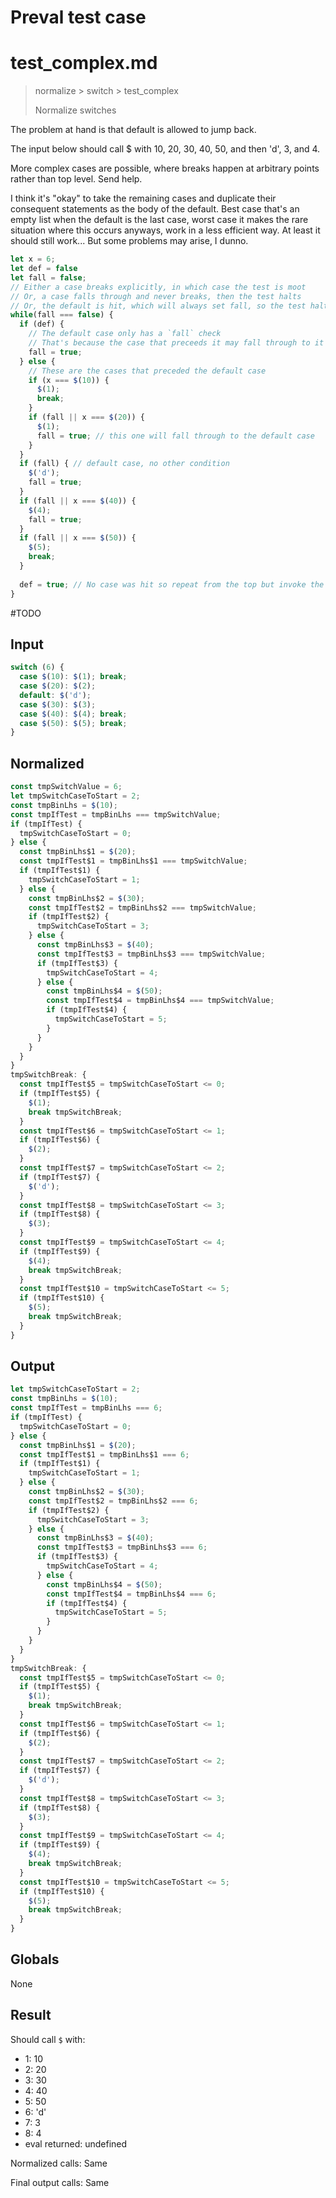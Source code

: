 # Preval test case

# test_complex.md

> normalize > switch > test_complex
>
> Normalize switches

The problem at hand is that default is allowed to jump back.

The input below should call $ with 10, 20, 30, 40, 50, and then 'd', 3, and 4. 

More complex cases are possible, where breaks happen at arbitrary points rather than top level. Send help.

I think it's "okay" to take the remaining cases and duplicate their consequent statements as the body of the default. Best case that's an empty list when the default is the last case, worst case it makes the rare situation where this occurs anyways, work in a less efficient way. At least it should still work... But some problems may arise, I dunno.

```js
let x = 6;
let def = false
let fall = false;
// Either a case breaks explicitly, in which case the test is moot
// Or, a case falls through and never breaks, then the test halts
// Or, the default is hit, which will always set fall, so the test halts
while(fall === false) {
  if (def) {
    // The default case only has a `fall` check
    // That's because the case that preceeds it may fall through to it
    fall = true;
  } else {
    // These are the cases that preceded the default case
    if (x === $(10)) {
      $(1);
      break;
    }
    if (fall || x === $(20)) {
      $(1);
      fall = true; // this one will fall through to the default case
    }
  }
  if (fall) { // default case, no other condition
    $('d');
    fall = true;
  }
  if (fall || x === $(40)) {
    $(4);
    fall = true;
  }
  if (fall || x === $(50)) {
    $(5);
    break;
  }
 
  def = true; // No case was hit so repeat from the top but invoke the default case this time
}
```

#TODO

## Input

`````js filename=intro
switch (6) {
  case $(10): $(1); break;
  case $(20): $(2);
  default: $('d');
  case $(30): $(3);
  case $(40): $(4); break;
  case $(50): $(5); break;
}
`````

## Normalized

`````js filename=intro
const tmpSwitchValue = 6;
let tmpSwitchCaseToStart = 2;
const tmpBinLhs = $(10);
const tmpIfTest = tmpBinLhs === tmpSwitchValue;
if (tmpIfTest) {
  tmpSwitchCaseToStart = 0;
} else {
  const tmpBinLhs$1 = $(20);
  const tmpIfTest$1 = tmpBinLhs$1 === tmpSwitchValue;
  if (tmpIfTest$1) {
    tmpSwitchCaseToStart = 1;
  } else {
    const tmpBinLhs$2 = $(30);
    const tmpIfTest$2 = tmpBinLhs$2 === tmpSwitchValue;
    if (tmpIfTest$2) {
      tmpSwitchCaseToStart = 3;
    } else {
      const tmpBinLhs$3 = $(40);
      const tmpIfTest$3 = tmpBinLhs$3 === tmpSwitchValue;
      if (tmpIfTest$3) {
        tmpSwitchCaseToStart = 4;
      } else {
        const tmpBinLhs$4 = $(50);
        const tmpIfTest$4 = tmpBinLhs$4 === tmpSwitchValue;
        if (tmpIfTest$4) {
          tmpSwitchCaseToStart = 5;
        }
      }
    }
  }
}
tmpSwitchBreak: {
  const tmpIfTest$5 = tmpSwitchCaseToStart <= 0;
  if (tmpIfTest$5) {
    $(1);
    break tmpSwitchBreak;
  }
  const tmpIfTest$6 = tmpSwitchCaseToStart <= 1;
  if (tmpIfTest$6) {
    $(2);
  }
  const tmpIfTest$7 = tmpSwitchCaseToStart <= 2;
  if (tmpIfTest$7) {
    $('d');
  }
  const tmpIfTest$8 = tmpSwitchCaseToStart <= 3;
  if (tmpIfTest$8) {
    $(3);
  }
  const tmpIfTest$9 = tmpSwitchCaseToStart <= 4;
  if (tmpIfTest$9) {
    $(4);
    break tmpSwitchBreak;
  }
  const tmpIfTest$10 = tmpSwitchCaseToStart <= 5;
  if (tmpIfTest$10) {
    $(5);
    break tmpSwitchBreak;
  }
}
`````

## Output

`````js filename=intro
let tmpSwitchCaseToStart = 2;
const tmpBinLhs = $(10);
const tmpIfTest = tmpBinLhs === 6;
if (tmpIfTest) {
  tmpSwitchCaseToStart = 0;
} else {
  const tmpBinLhs$1 = $(20);
  const tmpIfTest$1 = tmpBinLhs$1 === 6;
  if (tmpIfTest$1) {
    tmpSwitchCaseToStart = 1;
  } else {
    const tmpBinLhs$2 = $(30);
    const tmpIfTest$2 = tmpBinLhs$2 === 6;
    if (tmpIfTest$2) {
      tmpSwitchCaseToStart = 3;
    } else {
      const tmpBinLhs$3 = $(40);
      const tmpIfTest$3 = tmpBinLhs$3 === 6;
      if (tmpIfTest$3) {
        tmpSwitchCaseToStart = 4;
      } else {
        const tmpBinLhs$4 = $(50);
        const tmpIfTest$4 = tmpBinLhs$4 === 6;
        if (tmpIfTest$4) {
          tmpSwitchCaseToStart = 5;
        }
      }
    }
  }
}
tmpSwitchBreak: {
  const tmpIfTest$5 = tmpSwitchCaseToStart <= 0;
  if (tmpIfTest$5) {
    $(1);
    break tmpSwitchBreak;
  }
  const tmpIfTest$6 = tmpSwitchCaseToStart <= 1;
  if (tmpIfTest$6) {
    $(2);
  }
  const tmpIfTest$7 = tmpSwitchCaseToStart <= 2;
  if (tmpIfTest$7) {
    $('d');
  }
  const tmpIfTest$8 = tmpSwitchCaseToStart <= 3;
  if (tmpIfTest$8) {
    $(3);
  }
  const tmpIfTest$9 = tmpSwitchCaseToStart <= 4;
  if (tmpIfTest$9) {
    $(4);
    break tmpSwitchBreak;
  }
  const tmpIfTest$10 = tmpSwitchCaseToStart <= 5;
  if (tmpIfTest$10) {
    $(5);
    break tmpSwitchBreak;
  }
}
`````

## Globals

None

## Result

Should call `$` with:
 - 1: 10
 - 2: 20
 - 3: 30
 - 4: 40
 - 5: 50
 - 6: 'd'
 - 7: 3
 - 8: 4
 - eval returned: undefined

Normalized calls: Same

Final output calls: Same
